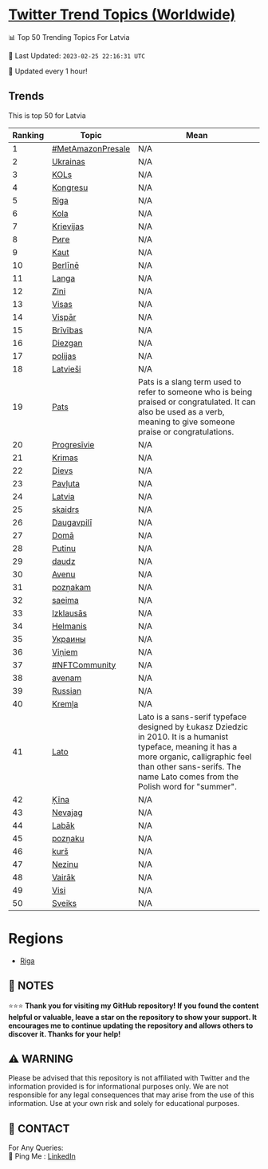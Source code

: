 [Twitter Trend Topics (Worldwide)](https://github.com/ErcinDedeoglu/Twitter-Trend-Topics)
==========


📊 Top 50 Trending Topics For Latvia

📆 Last Updated: `2023-02-25 22:16:31 UTC`

🔧 Updated every 1 hour!


## Trends

This is top 50 for Latvia

| Ranking | Topic | Mean |
| ------- | ------------ | ------------ |
| 1 | [#MetAmazonPresale](http://twitter.com/search?q=%23MetAmazonPresale) | N/A |
| 2 | [Ukrainas](http://twitter.com/search?q=Ukrainas) | N/A |
| 3 | [KOLs](http://twitter.com/search?q=KOLs) | N/A |
| 4 | [Kongresu](http://twitter.com/search?q=Kongresu) | N/A |
| 5 | [Riga](http://twitter.com/search?q=Riga) | N/A |
| 6 | [Kola](http://twitter.com/search?q=Kola) | N/A |
| 7 | [Krievijas](http://twitter.com/search?q=Krievijas) | N/A |
| 8 | [Риге](http://twitter.com/search?q=%d0%a0%d0%b8%d0%b3%d0%b5) | N/A |
| 9 | [Kaut](http://twitter.com/search?q=Kaut) | N/A |
| 10 | [Berlīnē](http://twitter.com/search?q=Berl%c4%abn%c4%93) | N/A |
| 11 | [Langa](http://twitter.com/search?q=Langa) | N/A |
| 12 | [Zini](http://twitter.com/search?q=Zini) | N/A |
| 13 | [Visas](http://twitter.com/search?q=Visas) | N/A |
| 14 | [Vispār](http://twitter.com/search?q=Visp%c4%81r) | N/A |
| 15 | [Brīvības](http://twitter.com/search?q=Br%c4%abv%c4%abbas) | N/A |
| 16 | [Diezgan](http://twitter.com/search?q=Diezgan) | N/A |
| 17 | [polijas](http://twitter.com/search?q=polijas) | N/A |
| 18 | [Latvieši](http://twitter.com/search?q=Latvie%c5%a1i) | N/A |
| 19 | [Pats](http://twitter.com/search?q=Pats) | Pats is a slang term used to refer to someone who is being praised or congratulated. It can also be used as a verb, meaning to give someone praise or congratulations. |
| 20 | [Progresīvie](http://twitter.com/search?q=Progres%c4%abvie) | N/A |
| 21 | [Krimas](http://twitter.com/search?q=Krimas) | N/A |
| 22 | [Dievs](http://twitter.com/search?q=Dievs) | N/A |
| 23 | [Pavļuta](http://twitter.com/search?q=Pav%c4%bcuta) | N/A |
| 24 | [Latvia](http://twitter.com/search?q=Latvia) | N/A |
| 25 | [skaidrs](http://twitter.com/search?q=skaidrs) | N/A |
| 26 | [Daugavpilī](http://twitter.com/search?q=Daugavpil%c4%ab) | N/A |
| 27 | [Domā](http://twitter.com/search?q=Dom%c4%81) | N/A |
| 28 | [Putinu](http://twitter.com/search?q=Putinu) | N/A |
| 29 | [daudz](http://twitter.com/search?q=daudz) | N/A |
| 30 | [Avenu](http://twitter.com/search?q=Avenu) | N/A |
| 31 | [pozņakam](http://twitter.com/search?q=poz%c5%86akam) | N/A |
| 32 | [saeima](http://twitter.com/search?q=saeima) | N/A |
| 33 | [Izklausās](http://twitter.com/search?q=Izklaus%c4%81s) | N/A |
| 34 | [Helmanis](http://twitter.com/search?q=Helmanis) | N/A |
| 35 | [Украины](http://twitter.com/search?q=%d0%a3%d0%ba%d1%80%d0%b0%d0%b8%d0%bd%d1%8b) | N/A |
| 36 | [Viņiem](http://twitter.com/search?q=Vi%c5%86iem) | N/A |
| 37 | [#NFTCommunity](http://twitter.com/search?q=%23NFTCommunity) | N/A |
| 38 | [avenam](http://twitter.com/search?q=avenam) | N/A |
| 39 | [Russian](http://twitter.com/search?q=Russian) | N/A |
| 40 | [Kremļa](http://twitter.com/search?q=Krem%c4%bca) | N/A |
| 41 | [Lato](http://twitter.com/search?q=Lato) | Lato is a sans-serif typeface designed by Łukasz Dziedzic in 2010. It is a humanist typeface, meaning it has a more organic, calligraphic feel than other sans-serifs. The name Lato comes from the Polish word for "summer". |
| 42 | [Ķīna](http://twitter.com/search?q=%c4%b6%c4%abna) | N/A |
| 43 | [Nevajag](http://twitter.com/search?q=Nevajag) | N/A |
| 44 | [Labāk](http://twitter.com/search?q=Lab%c4%81k) | N/A |
| 45 | [pozņaku](http://twitter.com/search?q=poz%c5%86aku) | N/A |
| 46 | [kurš](http://twitter.com/search?q=kur%c5%a1) | N/A |
| 47 | [Nezinu](http://twitter.com/search?q=Nezinu) | N/A |
| 48 | [Vairāk](http://twitter.com/search?q=Vair%c4%81k) | N/A |
| 49 | [Visi](http://twitter.com/search?q=Visi) | N/A |
| 50 | [Sveiks](http://twitter.com/search?q=Sveiks) | N/A |



# Regions

* [Riga](</Latvia/Riga.md>)



## 📝 NOTES

⭐⭐⭐ **Thank you for visiting my GitHub repository! If you found the content helpful or valuable, leave a star on the repository to show your support. It encourages me to continue updating the repository and allows others to discover it. Thanks for your help!**


## ⚠️ WARNING

Please be advised that this repository is not affiliated with Twitter and the information provided is for informational purposes only. We are not responsible for any legal consequences that may arise from the use of this information. Use at your own risk and solely for educational purposes.


## 📨 CONTACT

 For Any Queries:  
            🏓 Ping Me : [LinkedIn](https://www.linkedin.com/in/ercindedeoglu/)
